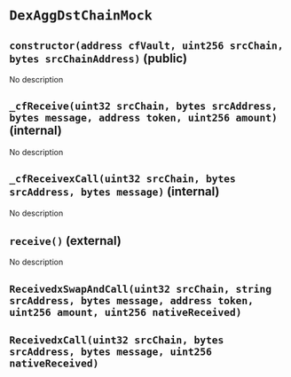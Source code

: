 # `DexAggDstChainMock`

## `constructor(address cfVault, uint256 srcChain, bytes srcChainAddress)` (public)

No description

## `_cfReceive(uint32 srcChain, bytes srcAddress, bytes message, address token, uint256 amount)` (internal)

No description

## `_cfReceivexCall(uint32 srcChain, bytes srcAddress, bytes message)` (internal)

No description

## `receive()` (external)

No description

## `ReceivedxSwapAndCall(uint32 srcChain, string srcAddress, bytes message, address token, uint256 amount, uint256 nativeReceived)`

## `ReceivedxCall(uint32 srcChain, bytes srcAddress, bytes message, uint256 nativeReceived)`
